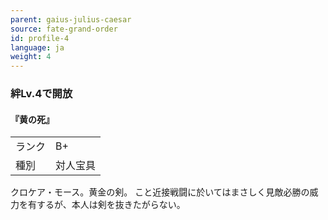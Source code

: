 ```yaml
---
parent: gaius-julius-caesar
source: fate-grand-order
id: profile-4
language: ja
weight: 4
---
```


### 絆Lv.4で開放

#### 『黄の死』

<table>
  <tr><td>ランク</td><td>B+</td></tr>
  <tr><td>種別</td><td>対人宝具</td></tr>
</table>

クロケア・モース。黄金の剣。
こと近接戦闘に於いてはまさしく見敵必勝の威力を有するが、本人は剣を抜きたがらない。
